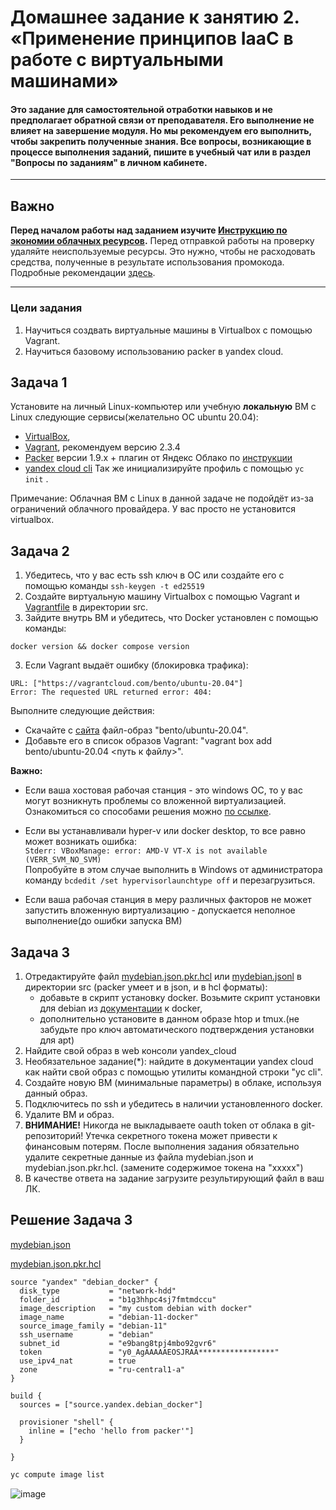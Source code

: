 
# Домашнее задание к занятию 2. «Применение принципов IaaC в работе с виртуальными машинами»

#### Это задание для самостоятельной отработки навыков и не предполагает обратной связи от преподавателя. Его выполнение не влияет на завершение модуля. Но мы рекомендуем его выполнить, чтобы закрепить полученные знания. Все вопросы, возникающие в процессе выполнения заданий, пишите в учебный чат или в раздел "Вопросы по заданиям" в личном кабинете.
---
## Важно

**Перед началом работы над заданием изучите [Инструкцию по экономии облачных ресурсов](https://github.com/netology-code/devops-materials/blob/master/cloudwork.MD).**
Перед отправкой работы на проверку удаляйте неиспользуемые ресурсы.
Это нужно, чтобы не расходовать средства, полученные в результате использования промокода.
Подробные рекомендации [здесь](https://github.com/netology-code/virt-homeworks/blob/virt-11/r/README.md).

---

### Цели задания

1. Научиться создвать виртуальные машины в Virtualbox с помощью Vagrant.
2. Научиться базовому использованию packer в yandex cloud.

   
## Задача 1
Установите на личный Linux-компьютер или учебную **локальную** ВМ с Linux следующие сервисы(желательно ОС ubuntu 20.04):

- [VirtualBox](https://www.virtualbox.org/),
- [Vagrant](https://github.com/netology-code/devops-materials), рекомендуем версию 2.3.4
- [Packer](https://github.com/netology-code/devops-materials/blob/master/README.md) версии 1.9.х + плагин от Яндекс Облако по [инструкции](https://cloud.yandex.ru/docs/tutorials/infrastructure-management/packer-quickstart)
- [уandex cloud cli](https://cloud.yandex.com/ru/docs/cli/quickstart) Так же инициализируйте профиль с помощью ```yc init``` .


Примечание: Облачная ВМ с Linux в данной задаче не подойдёт из-за ограничений облачного провайдера. У вас просто не установится virtualbox.

## Задача 2

1. Убедитесь, что у вас есть ssh ключ в ОС или создайте его с помощью команды ```ssh-keygen -t ed25519```
2. Создайте виртуальную машину Virtualbox с помощью Vagrant и  [Vagrantfile](https://github.com/netology-code/virtd-homeworks/blob/shvirtd-1/05-virt-02-iaac/src/Vagrantfile) в директории src.
3. Зайдите внутрь ВМ и убедитесь, что Docker установлен с помощью команды:
```
docker version && docker compose version
```

3. Если Vagrant выдаёт ошибку (блокировка трафика):
```
URL: ["https://vagrantcloud.com/bento/ubuntu-20.04"]     
Error: The requested URL returned error: 404:
```

Выполните следующие действия:

- Скачайте с [сайта](https://app.vagrantup.com/bento/boxes/ubuntu-20.04) файл-образ "bento/ubuntu-20.04".
- Добавьте его в список образов Vagrant: "vagrant box add bento/ubuntu-20.04 <путь к файлу>".

**Важно:**    
- Если ваша хостовая рабочая станция - это windows ОС, то у вас могут возникнуть проблемы со вложенной виртуализацией. Ознакомиться со cпособами решения можно [по ссылке](https://www.comss.ru/page.php?id=7726).

- Если вы устанавливали hyper-v или docker desktop, то  все равно может возникать ошибка:  
`Stderr: VBoxManage: error: AMD-V VT-X is not available (VERR_SVM_NO_SVM)`   
 Попробуйте в этом случае выполнить в Windows от администратора команду `bcdedit /set hypervisorlaunchtype off` и перезагрузиться.

- Если ваша рабочая станция в меру различных факторов не может запустить вложенную виртуализацию - допускается неполное выполнение(до ошибки запуска ВМ)

## Задача 3

1. Отредактируйте файл    [mydebian.json.pkr.hcl](https://github.com/netology-code/virtd-homeworks/blob/shvirtd-1/05-virt-02-iaac/src/mydebian.json.pkr.hcl)  или [mydebian.jsonl](https://github.com/netology-code/virtd-homeworks/blob/shvirtd-1/05-virt-02-iaac/src/mydebian.json) в директории src (packer умеет и в json, и в hcl форматы):
   - добавьте в скрипт установку docker. Возьмите скрипт установки для debian из  [документации](https://docs.docker.com/engine/install/debian/)  к docker, 
   - дополнительно установите в данном образе htop и tmux.(не забудьте про ключ автоматического подтверждения установки для apt)
3. Найдите свой образ в web консоли yandex_cloud
4. Необязательное задание(*): найдите в документации yandex cloud как найти свой образ с помощью утилиты командной строки "yc cli".
5. Создайте новую ВМ (минимальные параметры) в облаке, используя данный образ.
6. Подключитесь по ssh и убедитесь в наличии установленного docker.
7. Удалите ВМ и образ.
8. **ВНИМАНИЕ!** Никогда не выкладываете oauth token от облака в git-репозиторий! Утечка секретного токена может привести к финансовым потерям. После выполнения задания обязательно удалите секретные данные из файла mydebian.json и mydebian.json.pkr.hcl. (замените содержимое токена на  "ххххх")
9. В качестве ответа на задание  загрузите результирующий файл в ваш ЛК.

## Решение Задача 3

[mydebian.json](https://github.com/killakazzak/05-virt-02-iaac-hw/blob/main/mydebian.json)

[mydebian.json.pkr.hcl](https://github.com/killakazzak/05-virt-02-iaac-hw/blob/main/mydebian.json.pkr.hcl)

```hcl
source "yandex" "debian_docker" {
  disk_type           = "network-hdd"
  folder_id           = "b1g3hhpc4sj7fmtmdccu"
  image_description   = "my custom debian with docker"
  image_name          = "debian-11-docker"
  source_image_family = "debian-11"
  ssh_username        = "debian"
  subnet_id           = "e9bang8tpj4mbo92gvr6"
  token               = "y0_AgAAAAAEOSJRAA*****************"
  use_ipv4_nat        = true
  zone                = "ru-central1-a"
}

build {
  sources = ["source.yandex.debian_docker"]

  provisioner "shell" {
    inline = ["echo 'hello from packer'"]
  }

}
```

```bash
yc compute image list
```

![image](https://github.com/user-attachments/assets/19517da2-d0ca-4a16-ad2e-c4bbf54ee3c2)

